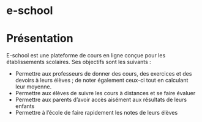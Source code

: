 # e-school
# Présentation
E-school est une plateforme de cours en ligne conçue pour les établissements scolaires. Ses objectifs sont les suivants :
*	Permettre aux professeurs de donner des cours, des exercices et des devoirs à leurs élèves ; de noter également ceux-ci tout en calculant leur moyenne.
*	Permettre aux élèves de suivre les cours à distances et se faire évaluer
*	Permettre aux parents d’avoir accès aisément aux résultats de leurs enfants
*	Permettre à l’école de faire rapidement les notes de leurs élèves

